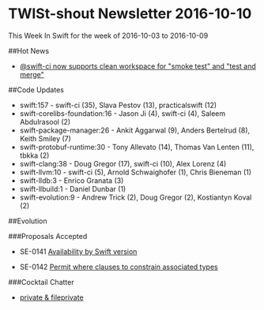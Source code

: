 # TWISt-shout Newsletter 2016-10-10
This Week In Swift for the week of 2016-10-03 to 2016-10-09

##Hot News

* [@swift-ci now supports clean workspace for "smoke test" and "test and merge"](https://lists.swift.org/pipermail/swift-dev/Week-of-Mon-20161003/003133.html)

##Code Updates

* swift:157 - swift-ci (35), Slava Pestov (13), practicalswift (12)
* swift-corelibs-foundation:16 - Jason Ji (4), swift-ci (4), Saleem Abdulrasool (2)
* swift-package-manager:26 - Ankit Aggarwal (9), Anders Bertelrud (8), Keith Smiley (7)
* swift-protobuf-runtime:30 - Tony Allevato (14), Thomas Van Lenten (11), tbkka (2)
* swift-clang:38 - Doug Gregor (17), swift-ci (10), Alex Lorenz (4)
* swift-llvm:10 - swift-ci (5), Arnold Schwaighofer (1), Chris Bieneman (1)
* swift-lldb:3 - Enrico Granata (3)
* swift-llbuild:1 - Daniel Dunbar (1)
* swift-evolution:9 - Andrew Trick (2), Doug Gregor (2), Kostiantyn Koval (2)

##Evolution

###Proposals Accepted

* SE-0141 [Availability by	Swift version](https://lists.swift.org/pipermail/swift-evolution-announce/2016-October/000289.html)

* SE-0142 [Permit where clauses	to constrain associated types](https://lists.swift.org/pipermail/swift-evolution-announce/2016-October/000290.html)

###Cocktail Chatter

* [private & fileprivate](https://lists.swift.org/pipermail/swift-evolution/Week-of-Mon-20161003/027632.html)
